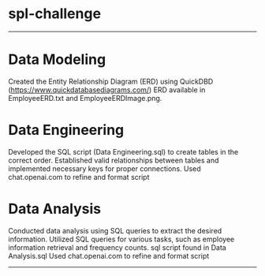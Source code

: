 # spl-challenge

-------------

# Data Modeling
Created the Entity Relationship Diagram (ERD) using QuickDBD (https://www.quickdatabasediagrams.com/)
ERD available in EmployeeERD.txt and EmployeeERDImage.png.

# Data Engineering
Developed the SQL script (Data Engineering.sql) to create tables in the correct order.
Established valid relationships between tables and implemented necessary keys for proper connections.
Used chat.openai.com to refine and format script

# Data Analysis
Conducted data analysis using SQL queries to extract the desired information.
Utilized SQL queries for various tasks, such as employee information retrieval and frequency counts.
sql script found in Data Analysis.sql
Used chat.openai.com to refine and format script

-------------

